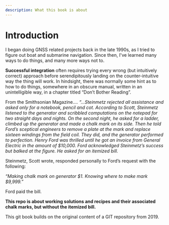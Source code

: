 ```yaml
---
description: What this book is about
---
```


# Introduction

I began doing GNSS related projects back in the late 1990s, as I tried to figure out boat and submarine navigation. Since then, I've learned many ways to do things, and many more ways not to.&#x20;

**Successful integration** often requires trying every wrong (but intuitively correct) approach before serendipitously landing on the counter-intuitive way the thing will work. In hindsight, there was normally some hint as to how to do things, somewhere in an obscure manual, written in an unintelligible way, in a chapter titled “Don’t Bother Reading”.

From the Smithsonian Magazine…. _“…Steinmetz rejected all assistance and asked only for a notebook, pencil and cot. According to Scott, Steinmetz listened to the generator and scribbled computations on the notepad for two straight days and nights. On the second night, he asked for a ladder, climbed up the generator and made a chalk mark on its side. Then he told Ford’s sceptical engineers to remove a plate at the mark and replace sixteen windings from the field coil. They did, and the generator performed to perfection. Henry Ford was thrilled until he got an invoice from General Electric in the amount of $10,000. Ford acknowledged Steinmetz’s success but balked at the figure. He asked for an itemized bill._

Steinmetz, Scott wrote, responded personally to Ford’s request with the following:

_“Making chalk mark on generator $1. Knowing where to make mark $9,999.”_

Ford paid the bill.

**This repo is about working solutions and recipes and their associated chalk marks, but without the itemized bill.**

This git book builds on the original content of a GIT repository from 2019.&#x20;
